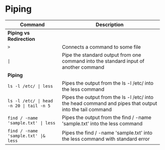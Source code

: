 # Piping

| **Command**   | **Description**   |
| --------------|-------------------|
| **Piping vs Redirection** |
| `>` | Connects a command to some file |
| `\|` | Pipe the standard output from one command into the standard input of another command |
| **Piping** |
| `ls -l /etc/ \| less` | Pipes the output from the ls -l /etc/ into the less command |
| `ls -l /etc/ \| head -n 20 \| tail -n 5` | Pipes the output from the ls -l /etc/ into the head command and pipes that output into the tail command |
| `find / -name 'sample.txt' \| less` | Pipes the output from the find / -name 'sample.txt' into the less command |
| `find / -name 'sample.txt' \|& less` | Pipes the find / -name 'sample.txt' into the less command with standard error |